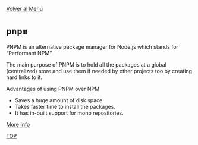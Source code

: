 [Volver al Menú](root.md)

# `pnpm`

PNPM is an alternative package manager for Node.js which stands for “Performant NPM”.

The main purpose of PNPM is to hold all the packages at a global (centralized) store and use them if needed by other projects too by creating hard links to it.

Advantages of using PNPM over NPM
 - Saves a huge amount of disk space.
 - Takes faster time to install the packages.
 - It has in-built support for mono repositories.

 [More Info](https://pnpm.io/)

[TOP](#pnpm)